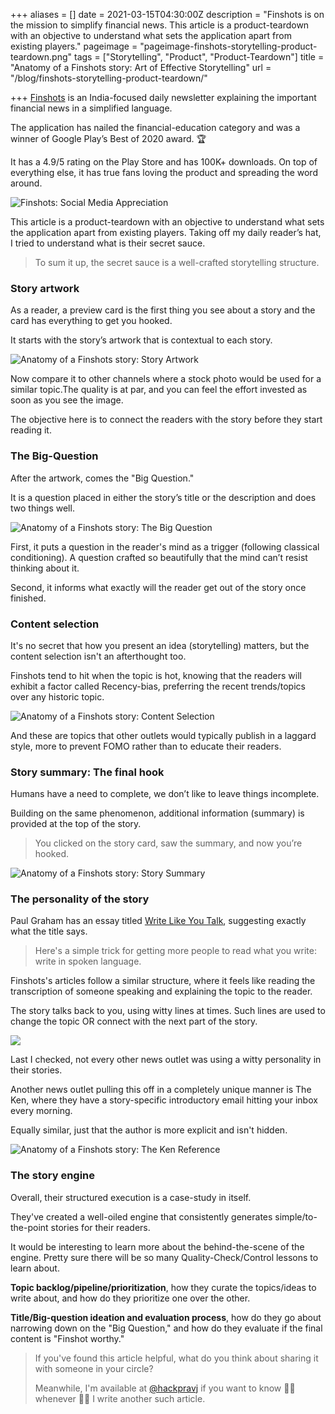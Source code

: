 +++
aliases = []
date = 2021-03-15T04:30:00Z
description = "Finshots is on the mission to simplify financial news. This article is a product-teardown with an objective to understand what sets the application apart from existing players."
pageimage = "pageimage-finshots-storytelling-product-teardown.png"
tags = ["Storytelling", "Product", "Product-Teardown"]
title = "Anatomy of a Finshots story: Art of Effective Storytelling"
url = "/blog/finshots-storytelling-product-teardown/"

+++
[Finshots](https://finshots.in/ "Finshots") is an India-focused daily newsletter explaining the important financial news in a simplified language.

The application has nailed the financial-education category and was a winner of Google Play’s Best of 2020 award. 🏆 

It has a 4.9/5 rating on the Play Store and has 100K+ downloads. On top of everything else, it has true fans loving the product and spreading the word around.

![Finshots: Social Media Appreciation](/images/finshots-storytelling-product-teardown-appreciation.png "Finshots: Social Media Appreciation")

This article is a product-teardown with an objective to understand what sets the application apart from existing players. Taking off my daily reader’s hat, I tried to understand what is their secret sauce.

> To sum it up, the secret sauce is a well-crafted storytelling structure.

### Story artwork

As a reader, a preview card is the first thing you see about a story and the card has everything to get you hooked.

It starts with the story’s artwork that is contextual to each story.

![Anatomy of a Finshots story: Story Artwork](/images/finshots-storytelling-product-teardown-story-artwork.png "Anatomy of a Finshots story: Story Artwork")

Now compare it to other channels where a stock photo would be used for a similar topic.The quality is at par, and you can feel the effort invested as soon as you see the image.

The objective here is to connect the readers with the story before they start reading it.

### The Big-Question

After the artwork, comes the "Big Question."

It is a question placed in either the story’s title or the description and does two things well.

![Anatomy of a Finshots story: The Big Question](/images/finshots-storytelling-product-teardown-big-question.png "Anatomy of a Finshots story: The Big Question")

First, it puts a question in the reader's mind as a trigger (following classical conditioning). A question crafted so beautifully that the mind can’t resist thinking about it.

Second, it informs what exactly will the reader get out of the story once finished.

### Content selection

It's no secret that how you present an idea (storytelling) matters, but the content selection isn't an afterthought too.

Finshots tend to hit when the topic is hot, knowing that the readers will exhibit a factor called Recency-bias, preferring the recent trends/topics over any historic topic.

![Anatomy of a Finshots story: Content Selection](/images/finshots-storytelling-product-teardown-content-selection.png "Anatomy of a Finshots story: Content Selection")

And these are topics that other outlets would typically publish in a laggard style, more to prevent FOMO rather than to educate their readers.

### Story summary: The final hook

Humans have a need to complete, we don’t like to leave things incomplete.

Building on the same phenomenon, additional information (summary) is provided at the top of the story.

> You clicked on the story card, saw the summary, and now you’re hooked.

![Anatomy of a Finshots story: Story Summary](/images/finshots-storytelling-product-teardown-story-summary-hook.png "Anatomy of a Finshots story: Story Summary")

### The personality of the story

Paul Graham has an essay titled [Write Like You Talk](http://www.paulgraham.com/talk.html "Write Like You Talk"), suggesting exactly what the title says.

> Here's a simple trick for getting more people to read what you write: write in spoken language.

Finshots's articles follow a similar structure, where it feels like reading the transcription of someone speaking and explaining the topic to the reader.

The story talks back to you, using witty lines at times. Such lines are used to change the topic OR connect with the next part of the story.

![](/images/finshots-storytelling-product-teardown-story-funny-language.png)

Last I checked, not every other news outlet was using a witty personality in their stories.

Another news outlet pulling this off in a completely unique manner is The Ken, where they have a story-specific introductory email hitting your inbox every morning.

Equally similar, just that the author is more explicit and isn't hidden.

![Anatomy of a Finshots story: The Ken Reference](/images/finshots-storytelling-product-teardown-the-ken-email.png "Anatomy of a Finshots story: The Ken Reference")

### The story engine

Overall, their structured execution is a case-study in itself.

They've created a well-oiled engine that consistently generates simple/to-the-point stories for their readers.

It would be interesting to learn more about the behind-the-scene of the engine. Pretty sure there will be so many Quality-Check/Control lessons to learn about.

**Topic backlog/pipeline/prioritization**, how they curate the topics/ideas to write about, and how do they prioritize one over the other.

**Title/Big-question ideation and evaluation process**, how do they go about narrowing down on the "Big Question," and how do they evaluate if the final content is "Finshot worthy."

> If you've found this article helpful, what do you think about sharing it with someone in your circle?
>
> Meanwhile, I'm available at [@hackpravj](https://twitter.com/hackpravj "Pravendra's Twitter: @hackpravj") if you want to know 🖖🏻 whenever  🖖🏻 I write another such article.